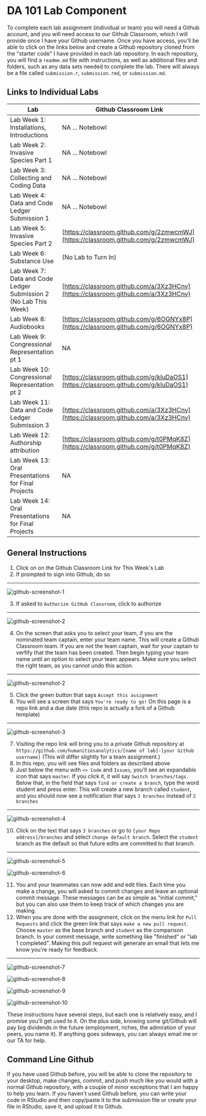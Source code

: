 # DA 101 Lab Component 

To complete each lab assignment (individual or team) you will need a Github account, and you will need access to our Github Classroom, which I will provide once I have your Github username. Once you have access, you'll be able to click on the links below and create a Github repository cloned from the "starter code" I have provided in each lab repository. In each repository, you will find a `readme.md` file with instructions, as well as additional files and folders, such as any data sets needed to complete the lab. There will always be a file called `submission.r`, `submission.rmd`, or `submission.md`. 

## Links to Individual Labs

|Lab                              | Github Classroom Link                     |
|---------------------------------|-------------------------------------------|
|Lab Week 1: Installations, Introductions             |  NA ... Notebowl  |
|Lab Week 2: Invasive Species Part 1   |  NA ... Notebowl |
|Lab Week 3: Collecting and Coding Data | NA ... Notebowl |
|Lab Week 4: Data and Code Ledger Submission 1 |  NA ... Notebowl |
|Lab Week 5: Invasive Species Part 2 | [https://classroom.github.com/g/2zmwcmWJ](https://classroom.github.com/g/2zmwcmWJ)|
|Lab Week 6: Substance Use | (No Lab to Turn In) |
|Lab Week 7: Data and Code Ledger Submission 2 (No Lab This Week) | [https://classroom.github.com/a/3Xz3HCnv](https://classroom.github.com/a/3Xz3HCnv) |
|Lab Week 8: Audiobooks | [https://classroom.github.com/g/6OGNYx8P](https://classroom.github.com/g/6OGNYx8P) |
|Lab Week 9: Congressional Representation pt 1 | NA |
|Lab Week 10: Congressional Representation pt 2 | [https://classroom.github.com/g/kluDaOS1](https://classroom.github.com/g/kluDaOS1) |
|Lab Week 11: Data and Code Ledger Submission 3 | [https://classroom.github.com/a/3Xz3HCnv](https://classroom.github.com/a/3Xz3HCnv) |
|Lab Week 12: Authorship attribution | [https://classroom.github.com/g/t0PMqK8Z](https://classroom.github.com/g/t0PMqK8Z) |
|Lab Week 13: Oral Presentations for Final Projects | NA |
|Lab Week 14: Oral Presentations for Final Projects | NA |

## General Instructions

1. Click on on the Github Classroom Link for This Week's Lab
2. If prompted to sign into Github, do so
---
![github-screenshot-1](images/github-1.png)

3. If asked to `Authorize GitHub Classroom`, click to authorize
---
![github-screenshot-2](images/github-2.png)

4. On the screen that asks you to select your team, if you are the nominated team captain, enter your team name. This will create a Github Classroom team. If you are not the team captain, wait for your captain to verfify that the team has been created. Then begin typing your team name until an option to select your team appears. Make sure you select the right team, as you cannot undo this action. 
---
![github-screenshot-2](images/github-11.png)

5. Click the green button that says `Accept this assignment`
6. You will see a screen that says `You're ready to go!` On this page is a repo link and a due date (this repo is actually a fork of a Github template)
---
![github-screenshot-3](images/github-3.png)

7. Visiting the repo link will bring you to a private Github repository at `https://github.com/humanitiesanalytics/[name of lab]-[your Github username]` (This will differ slightly for a team assignment.)
8. In this repo, you will see files and folders as described above
9. Just below the menu with  `<> Code` and `Issues`, you'll see an expandable icon that says `master`. If you click it, it will say `Switch branches/tags`. Below that, in the field that says `find or create a branch`, type the word student and press enter. This will create a new branch called `student`, and you should now see a notification that says `3 branches` instead of `2 branches`
---
![github-screenshot-4](images/github-4.png)

10. Click on the text that says `3 branches` or go to `[your Repo address]/branches` and select `change default branch`. Select the `student` branch as the default so that future edits are committed to that branch.
---
![github-screenshot-5](images/github-5.png)

![github-screenshot-6](images/github-6.png)

11. You and your teammates can now add and edit files. Each time you make a change, you will asked to commit changes and leave an optional commit message. These messages can be as simple as "initial commit," but you can also use them to keep track of which changes you are making.
12. When you are done with the assignment, click on the menu link for `Pull Requests` and click the green link that says `make a new pull request`. Choose `master` as the base branch and `student` as the comparison branch. In your commit message, write something like "finished" or "lab 1 completed". Making this pull request will generate an email that lets me know you're ready for feedback. 
---
![github-screenshot-7](images/github-7.png)

![github-screenshot-8](images/github-8.png)

![github-screenshot-9](images/github-9.png)

![github-screenshot-10](images/github-10.png)

These instructions have several steps, but each one is relatively easy, and I promise you'll get used to it. On the plus side, knowing some git/Github will pay big dividends in the future (employment, riches, the admiration of your peers, you name it). If anything goes sideways, you can always email me or our TA for help. 

## Command Line Github 

If you have used Github before, you will be able to clone the repository to your desktop, make changes, commit, and push much like you would with a normal Github repository, with a couple of minor exceptions that I am happy to help you learn. If you haven't used Github before, you can write your code in RStudio and then copy/paste it to the submission file or create your file in RStudio, save it, and upload it to Github. 


